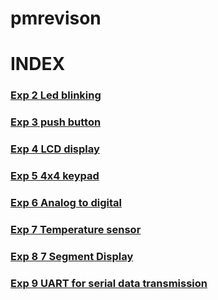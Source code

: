 # pmrevison
# INDEX 
### <a href = https://github.com/NITHISHKUMAR-P/exp2ledblink>Exp 2 Led blinking</a>
### <a href = https://github.com/NITHISHKUMAR-P/exp3pushbuttonled>Exp 3 push button</a>
### <a href = https://github.com/NITHISHKUMAR-P/exp4lcddisplay>Exp 4 LCD display</a>
### <a href = https://github.com/NITHISHKUMAR-P/exp54x4keypad>Exp 5 4x4 keypad</a>
### <a href = https://github.com/NITHISHKUMAR-P/analogtodigital>Exp 6 Analog to digital</a>
### <a href = https://github.com/NITHISHKUMAR-P/exp7temperature>Exp 7 Temperature sensor</a>
### <a href = https://github.com/NITHISHKUMAR-P/exp-8-7segment>Exp 8 7 Segment Display</a>
### <a href = https://github.com/NITHISHKUMAR-P/exp9-uart-for-serial-data-transmission>Exp 9 UART for serial data transmission</a>

